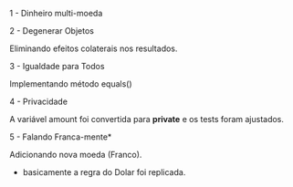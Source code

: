 1 - Dinheiro multi-moeda

2 - Degenerar Objetos

Eliminando efeitos colaterais nos resultados.

3 - Igualdade para Todos

Implementando método equals()

4 - Privacidade

A variável amount foi convertida para **private** e os tests foram ajustados.

5 - Falando Franca-mente*

Adicionando nova moeda (Franco).
- basicamente a regra do Dolar foi replicada.